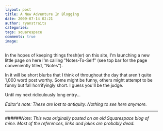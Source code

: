 ```yaml
---
layout: post
title: A New Adventure In Blogging
date: 2009-07-14 02:21
author: ryanstraits
categories:
tags: squarespace
comments: true
image:
---
```


In the hopes of keeping things fresh(er) on this site, I'm launching a new little page on here I'm calling "Notes-To-Self" (see top bar for the page conveniently titled, "Notes").

In it will be short blurbs that I think of throughout the day that aren't quite 1,000 word post worthy. Some might be funny, others might attempt to be funny but fall horrifyingly short. I guess you'll be the judge.

Until my next ridiculously long entry...

*Editor's note: These are lost to antiquity. Nothing to see here anymore.*

---

######*Note: This was originally posted on an old Squarespace blog of mine. Most of the references, links and jokes are probably dead.*

